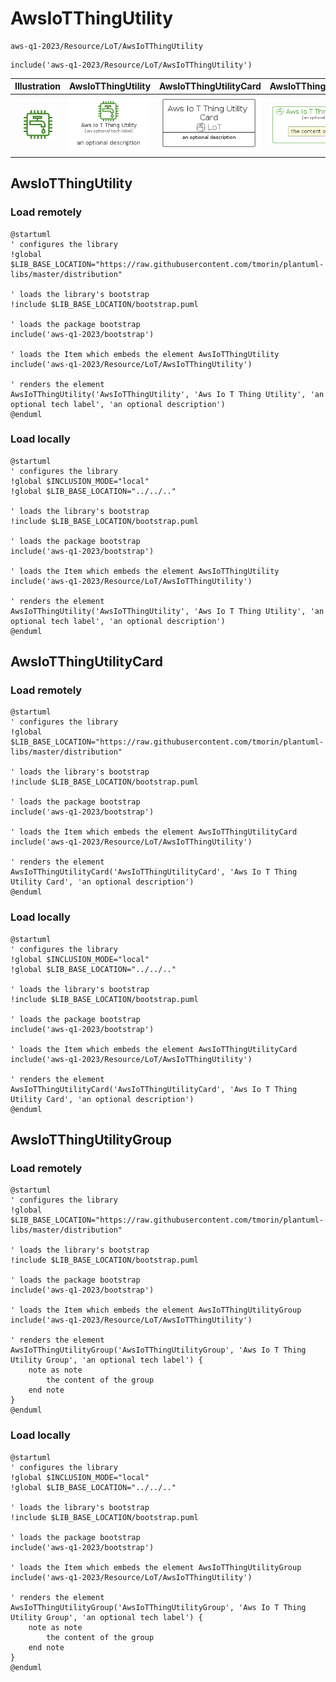 # AwsIoTThingUtility


```text
aws-q1-2023/Resource/LoT/AwsIoTThingUtility
```

```text
include('aws-q1-2023/Resource/LoT/AwsIoTThingUtility')
```



| Illustration | AwsIoTThingUtility | AwsIoTThingUtilityCard | AwsIoTThingUtilityGroup |
| :---: | :---: | :---: | :---: |
| ![illustration for Illustration](../../../aws-q1-2023/Resource/LoT/AwsIoTThingUtility.png) | ![illustration for AwsIoTThingUtility](../../../aws-q1-2023/Resource/LoT/AwsIoTThingUtility.Local.png) | ![illustration for AwsIoTThingUtilityCard](../../../aws-q1-2023/Resource/LoT/AwsIoTThingUtilityCard.Local.png) | ![illustration for AwsIoTThingUtilityGroup](../../../aws-q1-2023/Resource/LoT/AwsIoTThingUtilityGroup.Local.png) |




## AwsIoTThingUtility

### Load remotely
```plantuml
@startuml
' configures the library
!global $LIB_BASE_LOCATION="https://raw.githubusercontent.com/tmorin/plantuml-libs/master/distribution"

' loads the library's bootstrap
!include $LIB_BASE_LOCATION/bootstrap.puml

' loads the package bootstrap
include('aws-q1-2023/bootstrap')

' loads the Item which embeds the element AwsIoTThingUtility
include('aws-q1-2023/Resource/LoT/AwsIoTThingUtility')

' renders the element
AwsIoTThingUtility('AwsIoTThingUtility', 'Aws Io T Thing Utility', 'an optional tech label', 'an optional description')
@enduml
```

### Load locally
```plantuml
@startuml
' configures the library
!global $INCLUSION_MODE="local"
!global $LIB_BASE_LOCATION="../../.."

' loads the library's bootstrap
!include $LIB_BASE_LOCATION/bootstrap.puml

' loads the package bootstrap
include('aws-q1-2023/bootstrap')

' loads the Item which embeds the element AwsIoTThingUtility
include('aws-q1-2023/Resource/LoT/AwsIoTThingUtility')

' renders the element
AwsIoTThingUtility('AwsIoTThingUtility', 'Aws Io T Thing Utility', 'an optional tech label', 'an optional description')
@enduml
```

## AwsIoTThingUtilityCard

### Load remotely
```plantuml
@startuml
' configures the library
!global $LIB_BASE_LOCATION="https://raw.githubusercontent.com/tmorin/plantuml-libs/master/distribution"

' loads the library's bootstrap
!include $LIB_BASE_LOCATION/bootstrap.puml

' loads the package bootstrap
include('aws-q1-2023/bootstrap')

' loads the Item which embeds the element AwsIoTThingUtilityCard
include('aws-q1-2023/Resource/LoT/AwsIoTThingUtility')

' renders the element
AwsIoTThingUtilityCard('AwsIoTThingUtilityCard', 'Aws Io T Thing Utility Card', 'an optional description')
@enduml
```

### Load locally
```plantuml
@startuml
' configures the library
!global $INCLUSION_MODE="local"
!global $LIB_BASE_LOCATION="../../.."

' loads the library's bootstrap
!include $LIB_BASE_LOCATION/bootstrap.puml

' loads the package bootstrap
include('aws-q1-2023/bootstrap')

' loads the Item which embeds the element AwsIoTThingUtilityCard
include('aws-q1-2023/Resource/LoT/AwsIoTThingUtility')

' renders the element
AwsIoTThingUtilityCard('AwsIoTThingUtilityCard', 'Aws Io T Thing Utility Card', 'an optional description')
@enduml
```

## AwsIoTThingUtilityGroup

### Load remotely
```plantuml
@startuml
' configures the library
!global $LIB_BASE_LOCATION="https://raw.githubusercontent.com/tmorin/plantuml-libs/master/distribution"

' loads the library's bootstrap
!include $LIB_BASE_LOCATION/bootstrap.puml

' loads the package bootstrap
include('aws-q1-2023/bootstrap')

' loads the Item which embeds the element AwsIoTThingUtilityGroup
include('aws-q1-2023/Resource/LoT/AwsIoTThingUtility')

' renders the element
AwsIoTThingUtilityGroup('AwsIoTThingUtilityGroup', 'Aws Io T Thing Utility Group', 'an optional tech label') {
    note as note
        the content of the group
    end note
}
@enduml
```

### Load locally
```plantuml
@startuml
' configures the library
!global $INCLUSION_MODE="local"
!global $LIB_BASE_LOCATION="../../.."

' loads the library's bootstrap
!include $LIB_BASE_LOCATION/bootstrap.puml

' loads the package bootstrap
include('aws-q1-2023/bootstrap')

' loads the Item which embeds the element AwsIoTThingUtilityGroup
include('aws-q1-2023/Resource/LoT/AwsIoTThingUtility')

' renders the element
AwsIoTThingUtilityGroup('AwsIoTThingUtilityGroup', 'Aws Io T Thing Utility Group', 'an optional tech label') {
    note as note
        the content of the group
    end note
}
@enduml
```

